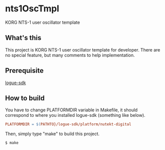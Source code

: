 # nts1OscTmpl
KORG NTS-1 user oscillator template


## What's this
This project is KORG NTS-1 user oscillator template for developer.
There are no special feature, but many comments to help implementation.


## Prerequisite
[logue-sdk](https://github.com/korginc/logue-sdk)


## How to build
You have to change PLATFORMDIR variable in Makefile, it should correspond to where you installed logue-sdk (something like below).
```Makefile
PLATFORMDIR = $(PATHTO}/logue-sdk/platform/nutekt-digital
```

Then, simply type "make" to build this project.
```sh
$ make
```
